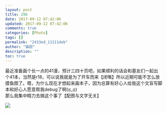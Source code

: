 ```yaml
---
layout: post
title: 296
date: 2017-09-12 07:42:06
updated: 2017-09-12 07:42:06
comments: true
categories: [Photo]
tags: []
permalink: "2433ed_11211deb"
author: "猫厨"
description: ""
toc: true
---
```


<p>最近准备画个长一点的41漫，预计三四十页吧，如果顺利的话会和基友们一起出个41本，当然是r18，可以说我就是为了开车而来【闭嘴】所以近期可能不怎么放摸鱼图了。嗯，为什么现在才想起来画本子，因为总算有好心人给我这个文盲写脚本和好心人愿意帮我debug了啊(ಥ_ಥ)<br />那么我集中精力去搞这个事了【配图与文字无关】</p>

![](https://imglf2.nos.netease.com/img/cVZNdzJtQk9JV2NQZGlodlFzZ3Nxd2RycW40RnBCbVBFYi9XbC9ZeGpVaCtUend1aW9lRHZBPT0.jpg)